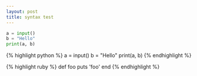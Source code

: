 ```yaml
---
layout: post
title: syntax test
---
```

```python
a = input()
b = "Hello"
print(a, b)
```

{% highlight python %}
a = input()
b = "Hello"
print(a, b)
{% endhighlight %}


{% highlight ruby %}
def foo
  puts 'foo'
end
{% endhighlight %}
